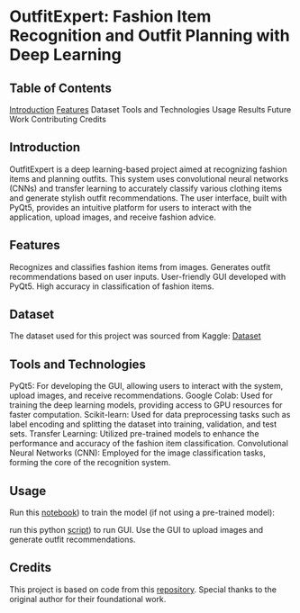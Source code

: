 # OutfitExpert: Fashion Item Recognition and Outfit Planning with Deep Learning
## Table of Contents
[Introduction](https://github.com/shaikhyasir91/OutfitExpert/blob/main/README.md#introduction)
[Features](https://github.com/shaikhyasir91/OutfitExpert/blob/main/README.md#feature)
Dataset
Tools and Technologies
Usage
Results
Future Work
Contributing
Credits

## Introduction
OutfitExpert is a deep learning-based project aimed at recognizing fashion items and planning outfits. This system uses convolutional neural networks (CNNs) and transfer learning to accurately classify various clothing items and generate stylish outfit recommendations. The user interface, built with PyQt5, provides an intuitive platform for users to interact with the application, upload images, and receive fashion advice.

## Features
Recognizes and classifies fashion items from images.
Generates outfit recommendations based on user inputs.
User-friendly GUI developed with PyQt5.
High accuracy in classification of fashion items.

## Dataset
The dataset used for this project was sourced from Kaggle:
[Dataset](https://www.kaggle.com/datasets/paramaggarwal/fashion-product-images-small)

## Tools and Technologies
PyQt5: For developing the GUI, allowing users to interact with the system, upload images, and receive recommendations.
Google Colab: Used for training the deep learning models, providing access to GPU resources for faster computation.
Scikit-learn: Used for data preprocessing tasks such as label encoding and splitting the dataset into training, validation, and test sets.
Transfer Learning: Utilized pre-trained models to enhance the performance and accuracy of the fashion item classification.
Convolutional Neural Networks (CNN): Employed for the image classification tasks, forming the core of the recognition system.

## Usage
Run this [notebook](https://github.com/shaikhyasir91/OutfitExpert/blob/main/1)) to train the model (if not using a pre-trained model):

run this python [script](https://github.com/shaikhyasir91/OutfitExpert/blob/main/1)) to run GUI.
Use the GUI to upload images and generate outfit recommendations.

## Credits
This project is based on code from this [repository](https://github.com/KefanPing/Outfit_Recommendation_Project). Special thanks to the original author for their foundational work.


